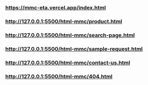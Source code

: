 ### https://mmc-eta.vercel.app/index.html
### http://127.0.0.1:5500/html-mmc/product.html
### http://127.0.0.1:5500/html-mmc/search-page.html
### http://127.0.0.1:5500/html-mmc/sample-request.html
### http://127.0.0.1:5500/html-mmc/contact-us.html
### http://127.0.0.1:5500/html-mmc/404.html
